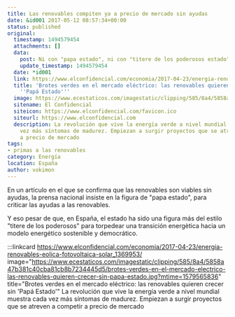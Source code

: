 ```yaml
---
title: Las renovables compiten ya a precio de mercado sin ayudas
date: &id001 2017-05-12 08:57:34+00:00
status: published
original:
  timestamp: 1494579454
  attachments: []
  data:
    post: Ni con "papa estado", ni con "titere de los poderosos estado"
    update_timestamp: 1494579454
  date: *id001
  link: https://www.elconfidencial.com/economia/2017-04-23/energia-renovables-eolica-fotovoltaica-solar_1369953/
  title: 'Brotes verdes en el mercado eléctrico: las renovables quieren crecer sin
    ''Papá Estado'''
  image: https://www.ecestaticos.com/imagestatic/clipping/585/8a4/5858a47b381c40cba81cb8b7234445d5/brotes-verdes-en-el-mercado-electrico-las-renovables-quieren-crecer-sin-papa-estado.jpg?mtime=1579565836
  sitename: El Confidencial
  siteicon: https://www.elconfidencial.com/favicon.ico
  siteurl: https://www.elconfidencial.com
  description: La revolución que vive la energía verde a nivel mundial muestra cada
    vez más síntomas de madurez. Empiezan a surgir proyectos que se atreven a competir
    a precio de mercado
tags:
- primas a las renovables
category: Energía
location: España
author: vokimon
---
```

En un artículo en el que se confirma que las renovables son viables sin ayudas,
la prensa nacional insiste en la figura de "papa estado",
para criticar las ayudas a las renovables.

Y eso pesar de que, en España, el estado ha sido una figura más del estilo
"titere de los poderosos" para torpedear una transición
energètica hacia un modelo energético sostenible y democrático.

:::linkcard https://www.elconfidencial.com/economia/2017-04-23/energia-renovables-eolica-fotovoltaica-solar_1369953/ image="https://www.ecestaticos.com/imagestatic/clipping/585/8a4/5858a47b381c40cba81cb8b7234445d5/brotes-verdes-en-el-mercado-electrico-las-renovables-quieren-crecer-sin-papa-estado.jpg?mtime=1579565836" title="Brotes verdes en el mercado eléctrico: las renovables quieren crecer sin 'Papá Estado'"
    La revolución que vive la energía verde a nivel mundial muestra cada vez más síntomas de madurez.
    Empiezan a surgir proyectos que se atreven a competir a precio de mercado

